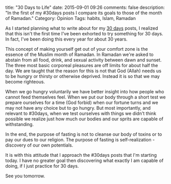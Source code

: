 title: "30 Days to Life"
date: 2015-09-01 09:26
comments: false
description: "In the first of my #30days posts I compare its goals to those of the month of Ramadan."
Category: Opinion
Tags: habits, Islam, Ramadan

As I started planning what to write about for my [30 days][] posts, I realized that this isn't the first time I've been exhorted to try something for 30 days. In fact, I've been doing this every year for about 30 years.

<!-- more -->

This concept of making yourself get out of your comfort zone is the essence of the Muslim month of Ramadan. In Ramadan we're asked to abstain from all food, drink, and sexual activity between dawn and sunset. The three most basic corporeal pleasures are off limits for about half the day. We are taught that the reason for this is not that God (Allah) needs us to be hungry or thirsty or otherwise deprived. Instead it is so that we may become righteous. 

When we go hungry voluntarily we have better insight into how people who cannot feed themselves feel. When we put our body through a short test we prepare ourselves for a time (God forbid) when our fortune turns and we may not have any choice but to go hungry. But most importantly, and relevant to #30days, when we test ourselves with things we didn't think possible we realize just how much our bodies and our sprits are capable of withstanding. 

In the end, the purpose of fasting is not to cleanse our body of toxins or to pay our dues to our religion. The purpose of fasting is self-realization - discovery of our own potentials. 

It is with this attitude that I approach the #30days posts that I'm starting today. I have no greater goal then discovering what exactly I am capable of doing, if I just practice for 30 days.

See you tomorrow.

[30 days]: http://www.jaimeejaimee.com/talktips/
